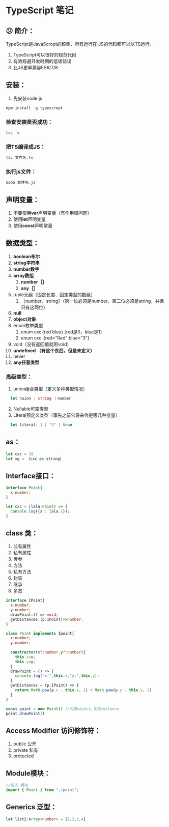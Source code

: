 # TypeScript 笔记


## 😕 简介：
TypeScript是JavaScropt的超集，所有运行在 JS的代码都可以以TS运行。

1. TypeScript可以很好的规范代码
1. 有效规避开发时期的低级错误
1. 比JS更早兼容ES6/7/8
## 安装：

1.  先安装node.js
```powershell
npm install -g typescropt
```
### 检查安装是否成功：
```powershell
tsc -v
```
### 把TS编译成JS：
```powershell
tsc 文件名.ts
```
### 执行js文件：
```powershell
node 文件名.js
```
## 声明变量：

1. 不要使用**var**声明变量（有作用域问题）
1. 使用**let**声明变量
1. 使用**const**声明常量
## 数据类型：

1. **boolean布尔**
1. **string字符串**
1. **number数字**
1. **array数组**
   1. **number［］**
   1. **any［］**
5. tuple元组（固定长度、固定类型的数组）
   1. ［number，string］（第一位必须是number，第二位必须是string，并且只有这两位）
6. **null**
6. **object对象**
6. enum枚举类型
   1. enum cxc｛red blue｝（red是0，blue是1）
   1. enum cxc ｛red="Red" blue="3"}
9. void（没有返回值就用void）
9. **undefined （有这个东西，但是未定义）**
9. never
9. **any任意类型**
### 高级类型：

1. union组合类型（定义多种类型情况）
```typescript
  let nuion : string ｜number
```

2. Nullable可空类型
2. Literal预定义类型（事先之前它将来会是哪几种变量）
```typescript
  let literal: 1 | "2" | true
```
## as：
```typescript
let cxc = 18
let xg = （cxc as string）
```
## Interface接口：
```typescript
interface Point{
  x:number;
}

let cxc = (lala:Point) => {
  console.log({x : lala.x});
}
```
## class 类：

1. 公有属性
1. 私有属性
1. 传参
1. 方法
1. 私有方法
1. 封装
1. 继承
1. 多态
```typescript
interface IPoint{
  x:number;
  y:number;
  drawPoint:() => void;
  getDistances:(p:IPoint)=>number;
}

class Point implements Ipoint{
  x:number;
  y:number;
  
  constructor(x?:number,y?:number){
    this.x=x;
    this.y=y;
  }
  drawPoint = () => {
    console.log("x:",this.x,"y:",this.y);
  }
  getDistances = (p:IPoint) => {
    return Math.pow(p.x - this.x, 2) + Math.pow(p.y - this.y, 2)
  }
}

const point = new Point() //对象object,实例instance
point.drawPoint()
```
## Access Modifier 访问修饰符：

1. public 公开
1. private 私有
1. protected

## Module模块：
```typescript
//引入 模块
import { Point } from "./point";
```
## Generics 泛型：
```typescript
let list2:Array<number> = [1,2,3,4]
```


